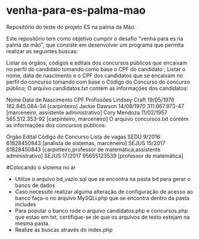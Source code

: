 # venha-para-es-palma-mao
Repositório do teste do projeto ES na palma da Mão.

Este repositório tem como objetivo cumprir o desafio "venha para es na palma da mão", que consiste em
desenvolver um programa que permita realizar as seguintes buscas:

Listar os órgãos, códigos e editais dos concursos públicos que encaixam no perfil do candidato tomando como base o CPF do candidato ;
Listar o nome, data de nascimento e o CPF dos candidatos que se encaixam no perfil do concurso tomando com base o Código do Concurso do concurso público;
O arquivo candidatos.txt contém as informações dos candidatos:

Nome	Data de Nascimento	CPF	Profissões
Lindsey Craft	19/05/1976	182.845.084-34	[carpinteiro]
Jackie Dawson	14/08/1970	311.667.973-47	[marceneiro, assistente administrativo]
Cory Mendoza	11/02/1957	565.512.353-92	[carpinteiro, marceneiro]
O arquivo concursos.txt contém as informações dos concursos públicos:

Órgão	Edital	Código do Concurso	Lista de vagas
SEDU	9/2016	61828450843	[analista de sistemas, marceneiro]
SEJUS	15/2017	61828450843	[carpinteiro,professor de matemática,assistente administrativo]
SEJUS	17/2017	95655123539	[professor de matemática]

#Colocando o sistema no ar

* Utilize o arquivo bd_vazio.sql que se encontra na pasta bd para gerar o banco de dados 
* Caso necessite realizar alguma alteração de configuração de acesso ao banco faça-o no arquivo MySQLi.php que se encontra dentro da pasta includes
* Para popular o banco rode o arquivo candidatos.php e concursos.php que estao em txt, certifique-se de que os arquivos de texto estejam na mesma pasta.
* Realize as buscas através do index.php

